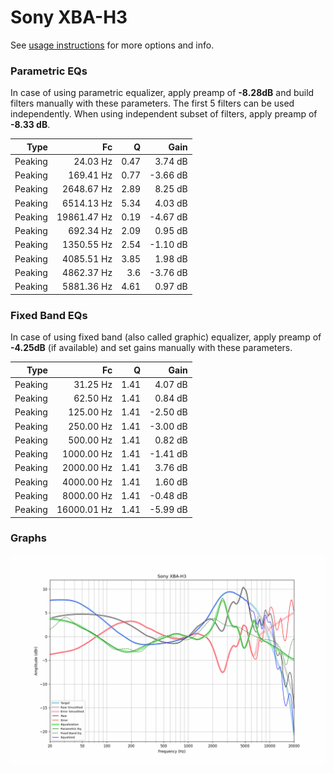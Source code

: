 # Sony XBA-H3
See [usage instructions](https://github.com/jaakkopasanen/AutoEq#usage) for more options and info.

### Parametric EQs
In case of using parametric equalizer, apply preamp of **-8.28dB** and build filters manually
with these parameters. The first 5 filters can be used independently.
When using independent subset of filters, apply preamp of **-8.33 dB**.

| Type    | Fc          |    Q | Gain     |
|--------:|------------:|-----:|---------:|
| Peaking | 24.03 Hz    | 0.47 | 3.74 dB  |
| Peaking | 169.41 Hz   | 0.77 | -3.66 dB |
| Peaking | 2648.67 Hz  | 2.89 | 8.25 dB  |
| Peaking | 6514.13 Hz  | 5.34 | 4.03 dB  |
| Peaking | 19861.47 Hz | 0.19 | -4.67 dB |
| Peaking | 692.34 Hz   | 2.09 | 0.95 dB  |
| Peaking | 1350.55 Hz  | 2.54 | -1.10 dB |
| Peaking | 4085.51 Hz  | 3.85 | 1.98 dB  |
| Peaking | 4862.37 Hz  | 3.6  | -3.76 dB |
| Peaking | 5881.36 Hz  | 4.61 | 0.97 dB  |

### Fixed Band EQs
In case of using fixed band (also called graphic) equalizer, apply preamp of **-4.25dB**
(if available) and set gains manually with these parameters.

| Type    | Fc          |    Q | Gain     |
|--------:|------------:|-----:|---------:|
| Peaking | 31.25 Hz    | 1.41 | 4.07 dB  |
| Peaking | 62.50 Hz    | 1.41 | 0.84 dB  |
| Peaking | 125.00 Hz   | 1.41 | -2.50 dB |
| Peaking | 250.00 Hz   | 1.41 | -3.00 dB |
| Peaking | 500.00 Hz   | 1.41 | 0.82 dB  |
| Peaking | 1000.00 Hz  | 1.41 | -1.41 dB |
| Peaking | 2000.00 Hz  | 1.41 | 3.76 dB  |
| Peaking | 4000.00 Hz  | 1.41 | 1.60 dB  |
| Peaking | 8000.00 Hz  | 1.41 | -0.48 dB |
| Peaking | 16000.01 Hz | 1.41 | -5.99 dB |

### Graphs
![](./Sony%20XBA-H3.png)